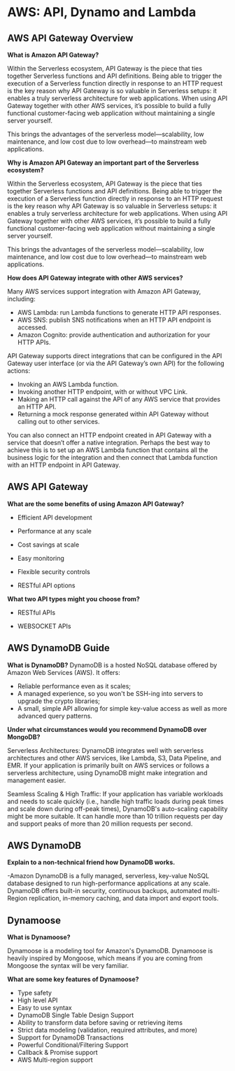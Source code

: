 # AWS: API, Dynamo and Lambda

## AWS API Gateway Overview

**What is Amazon API Gateway?**

Within the Serverless ecosystem, API Gateway is the piece that ties together Serverless functions and API definitions. Being able to trigger the execution of a Serverless function directly in response to an HTTP request is the key reason why API Gateway is so valuable in Serverless setups: it enables a truly serverless architecture for web applications. When using API Gateway together with other AWS services, it’s possible to build a fully functional customer-facing web application without maintaining a single server yourself.

This brings the advantages of the serverless model—scalability, low maintenance, and low cost due to low overhead—to mainstream web applications.

**Why is Amazon API Gateway an important part of the Serverless ecosystem?**

Within the Serverless ecosystem, API Gateway is the piece that ties together Serverless functions and API definitions. Being able to trigger the execution of a Serverless function directly in response to an HTTP request is the key reason why API Gateway is so valuable in Serverless setups: it enables a truly serverless architecture for web applications. When using API Gateway together with other AWS services, it’s possible to build a fully functional customer-facing web application without maintaining a single server yourself.

This brings the advantages of the serverless model—scalability, low maintenance, and low cost due to low overhead—to mainstream web applications.

**How does API Gateway integrate with other AWS services?**

Many AWS services support integration with Amazon API Gateway, including:

- AWS Lambda: run Lambda functions to generate HTTP API responses.
- AWS SNS: publish SNS notifications when an HTTP API endpoint is accessed.
- Amazon Cognito: provide authentication and authorization for your HTTP APIs.

API Gateway supports direct integrations that can be configured in the API Gateway user interface (or via the API Gateway’s own API) for the following actions:

- Invoking an AWS Lambda function.
- Invoking another HTTP endpoint, with or without VPC Link.
- Making an HTTP call against the API of any AWS service that provides an HTTP API.
- Returning a mock response generated within API Gateway without calling out to other services.

You can also connect an HTTP endpoint created in API Gateway with a service that doesn’t offer a native integration. Perhaps the best way to achieve this is to set up an AWS Lambda function that contains all the business logic for the integration and then connect that Lambda function with an HTTP endpoint in API Gateway.

## AWS API Gateway

**What are the some benefits of using Amazon API Gateway?**

- Efficient API development

- Performance at any scale

- Cost savings at scale

- Easy monitoring

- Flexible security controls

- RESTful API options

**What two API types might you choose from?**

- RESTful APIs

- WEBSOCKET APIs

## AWS DynamoDB Guide

**What is DynamoDB?**
DynamoDB is a hosted NoSQL database offered by Amazon Web Services (AWS). It offers:

- Reliable performance even as it scales;
- A managed experience, so you won't be SSH-ing into servers to upgrade the crypto libraries;
- A small, simple API allowing for simple key-value access as well as more advanced query patterns.

**Under what circumstances would you recommend DynamoDB over MongoDB?**

Serverless Architectures: DynamoDB integrates well with serverless architectures and other AWS services, like Lambda, S3, Data Pipeline, and EMR. If your application is primarily built on AWS services or follows a serverless architecture, using DynamoDB might make integration and management easier.

Seamless Scaling & High Traffic: If your application has variable workloads and needs to scale quickly (i.e., handle high traffic loads during peak times and scale down during off-peak times), DynamoDB's auto-scaling capability might be more suitable. It can handle more than 10 trillion requests per day and support peaks of more than 20 million requests per second.

## AWS DynamoDB

**Explain to a non-technical friend how DynamoDB works.**

-Amazon DynamoDB is a fully managed, serverless, key-value NoSQL database designed to run high-performance applications at any scale. DynamoDB offers built-in security, continuous backups, automated multi-Region replication, in-memory caching, and data import and export tools.

## Dynamoose

**What is Dynamoose?**

Dynamoose is a modeling tool for Amazon's DynamoDB. Dynamoose is heavily inspired by Mongoose, which means if you are coming from Mongoose the syntax will be very familiar.

**What are some key features of Dynamoose?**

- Type safety
- High level API
- Easy to use syntax
- DynamoDB Single Table Design Support
- Ability to transform data before saving or retrieving items
- Strict data modeling (validation, required attributes, and more)
- Support for DynamoDB Transactions
- Powerful Conditional/Filtering Support
- Callback & Promise support
- AWS Multi-region support
